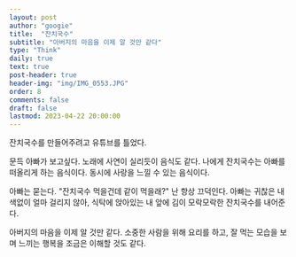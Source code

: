 ```yaml
---
layout: post
author: "googie"
title:  "잔치국수"
subtitle: "아버지의 마음을 이제 알 것만 같다"
type: "Think"
daily: true
text: true
post-header: true
header-img: "img/IMG_0553.JPG"
order: 8
comments: false
draft: false
lastmod: 2023-04-22 20:00:00
---
```


잔치국수를 만들어주려고 유튜브를 틀었다.

문득 아빠가 보고싶다. 노래에 사연이 실리듯이 음식도 같다.
나에게 잔치국수는 아빠를 떠올리게 하는 음식이다. 동시에 사랑을 느낄 수 있는 음식이다.

아빠는 묻는다. "잔치국수 먹을건데 같이 먹을래?" 난 항상 끄덕인다.
아빠는 귀찮은 내색없이 얼마 걸리지 않아, 식탁에 앉아있는 내 앞에 김이 모락모락한 잔치국수를 내어준다.


아버지의 마음을 이제 알 것만 같다.
소중한 사람을 위해 요리를 하고, 잘 먹는 모습을 보며 느끼는 행복을 조금은 이해할 것도 같다.